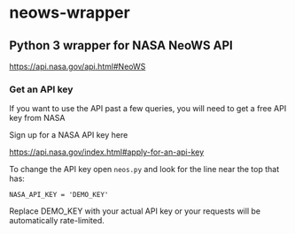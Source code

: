 # neows-wrapper

## Python 3 wrapper for NASA NeoWS API ##

https://api.nasa.gov/api.html#NeoWS

### Get an API key ###

If you want to use the API past a few queries, you will need to get a free API key from NASA

Sign up for a NASA API key here

https://api.nasa.gov/index.html#apply-for-an-api-key

To change the API key open `neos.py` and look for the line near the top that has:

`NASA_API_KEY = 'DEMO_KEY'`

Replace DEMO_KEY with your actual API key or your requests will be automatically rate-limited.
